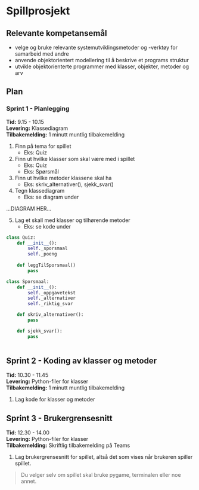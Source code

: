 # Spillprosjekt

## Relevante kompetansemål

- velge og bruke relevante systemutviklingsmetoder og -verktøy for samarbeid med andre
- anvende objektorientert modellering til å beskrive et programs struktur
- utvikle objektorienterte programmer med klasser, objekter, metoder og arv

## Plan

### Sprint 1 - Planlegging

**Tid:** 9.15 - 10.15  
**Levering:** Klassediagram  
**Tilbakemelding:** 1 minutt muntlig tilbakemelding

1. Finn på tema for spillet
    - Eks: Quiz
2. Finn ut hvilke klasser som skal være med i spillet
    - Eks: Quiz
    - Eks: Spørsmål
3. Finn ut hvilke metoder klassene skal ha
    - Eks: skriv_alternativer(), sjekk_svar()
4. Tegn klassediagram
    - Eks: se diagram under  

...DIAGRAM HER...


5. Lag et skall med klasser og tilhørende metoder
    - Eks: se kode under

```python
class Quiz:
    def __init__():
        self._sporsmaal
        self._poeng
    
    def leggTilSporsmaal()
        pass

class Sporsmaal:
    def __init__():
        self._oppgavetekst
        self._alternativer
        self._riktig_svar

    def skriv_alternativer():
        pass

    def sjekk_svar():
        pass
    
```

## Sprint 2 - Koding av klasser og metoder

**Tid:** 10.30 - 11.45   
**Levering:** Python-filer for klasser  
**Tilbakemelding:** 1 minutt muntlig tilbakemelding  

1. Lag kode for klasser og metoder

## Sprint 3 - Brukergrensesnitt

**Tid:** 12.30 - 14.00  
**Levering:** Python-filer for klasser  
**Tilbakemelding:** Skriftlig tilbakemelding på Teams  

1. Lag brukergrensesnitt for spillet, altså det som vises når brukeren spiller spillet. 

> Du velger selv om spillet skal bruke pygame, terminalen eller noe annet.


